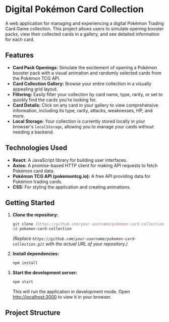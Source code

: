 # Digital Pokémon Card Collection

A web application for managing and experiencing a digital Pokémon Trading Card Game collection. This project allows users to simulate opening booster packs, view their collected cards in a gallery, and see detailed information for each card.

## Features

* **Card Pack Openings:** Simulate the excitement of opening a Pokémon booster pack with a visual animation and randomly selected cards from the Pokémon TCG API.
* **Card Collection Gallery:** Browse your entire collection in a visually appealing grid layout.
* **Filtering:** Easily filter your collection by card name, type, rarity, or set to quickly find the cards you're looking for.
* **Card Details:** Click on any card in your gallery to view comprehensive information, including its type, rarity, attacks, weaknesses, HP, and more.
* **Local Storage:** Your collection is currently stored locally in your browser's `localStorage`, allowing you to manage your cards without needing a backend.

## Technologies Used

* **React:** A JavaScript library for building user interfaces.
* **Axios:** A promise-based HTTP client for making API requests to fetch Pokémon card data.
* **Pokémon TCG API (pokemontcg.io):** A free API providing data for Pokémon trading cards.
* **CSS:** For styling the application and creating animations.

## Getting Started

1.  **Clone the repository:**

    ```bash
    git clone [https://github.com/your-username/pokemon-card-collection.git](https://github.com/your-username/pokemon-card-collection.git)
    cd pokemon-card-collection
    ```

    *(Replace `https://github.com/your-username/pokemon-card-collection.git` with the actual URL of your repository.)*

2.  **Install dependencies:**

    ```bash
    npm install
    ```

3.  **Start the development server:**

    ```bash
    npm start
    ```

    This will run the application in development mode. Open [http://localhost:3000](http://localhost:3000) to view it in your browser.

## Project Structure
